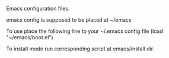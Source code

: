 Emacs configuration files.

emacs config is supposed to be placed at ~/emacs

To use place the following line to your ~/.emacs config file
(load "~/emacs/boot.el")

To install mode run corresponding script at emacs/install dir.
